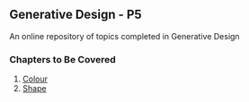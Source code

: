 ## Generative Design - P5

An online repository of topics completed in Generative Design

### Chapters to Be Covered
1. [Colour](01_colour/)
2. [Shape](02_shape/)
